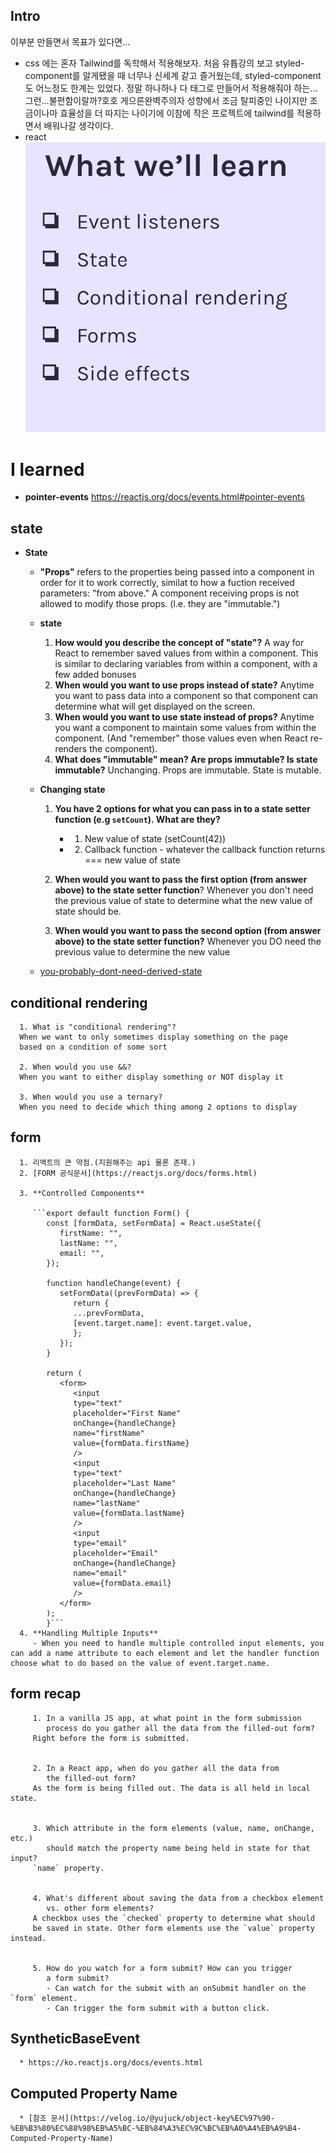 ## Intro

이부분 만들면서 목표가 있다면...

- css
  에는 혼자 Tailwind를 독학해서 적용해보자.
  처음 유튭강의 보고 styled-component를 알게됐을 때 너무나 신세계 같고 즐거웠는데, styled-component도 어느정도 한계는 있었다. 정말 하나하나 다 태그로 만들어서 적용해줘야 하는...그런...불편함이랄까?호호 게으른완벽주의자 성향에서 조금 탈피중인 나이지만 조금이나마 효율성을 더 따지는 나이기에 이참에 작은 프로젝트에 tailwind를 적용하면서 배워나갈 생각이다.
- react
  ![무엇을배울까용](./what_we_will_learn.jpg)

# I learned

- **pointer-events** https://reactjs.org/docs/events.html#pointer-events

## state

- **State**

  - **"Props"** refers to the properties being passed into a component in order for it to work correctly, similat to how a fuction received parameters: "from above." A component receiving props is not allowed to modify those props. (l.e. they are "immutable.")
  - **state**
    1. **How would you describe the concept of "state"?**
       A way for React to remember saved values from within a component.
       This is similar to declaring variables from within a component,
       with a few added bonuses
    2. **When would you want to use props instead of state?**
       Anytime you want to pass data into a component so that
       component can determine what will get displayed on the
       screen.
    3. **When would you want to use state instead of props?**
       Anytime you want a component to maintain some values from
       within the component. (And "remember" those values even
       when React re-renders the component).
    4. **What does "immutable" mean? Are props immutable? Is state immutable?**
       Unchanging. Props are immutable. State is mutable.
  - **Changing state**

    1. **You have 2 options for what you can pass in to a state setter function (e.g `setCount`). What are they?**

       - 1. New value of state (setCount(42))
       - 2. Callback function - whatever the callback function returns === new value of state

    2. **When would you want to pass the first option (from answer above) to the state setter function**?
       Whenever you don't need the previous value of state to determine what the new value of state should be.

    3. **When would you want to pass the second option (from answer above) to the state setter function?**
       Whenever you DO need the previous value to determine the new value

  * [you-probably-dont-need-derived-state](https://reactjs.org/blog/2018/06/07/you-probably-dont-need-derived-state.html)

## conditional rendering

      1. What is "conditional rendering"?
      When we want to only sometimes display something on the page
      based on a condition of some sort

      2. When would you use &&?
      When you want to either display something or NOT display it

      3. When would you use a ternary?
      When you need to decide which thing among 2 options to display

## form

      1. 리액트의 큰 약점.(지원해주는 api 물론 존재.)
      2. [FORM 공식문서](https://reactjs.org/docs/forms.html)

      3. **Controlled Components**

         ```export default function Form() {
            const [formData, setFormData] = React.useState({
               firstName: "",
               lastName: "",
               email: "",
            });

            function handleChange(event) {
               setFormData((prevFormData) => {
                  return {
                  ...prevFormData,
                  [event.target.name]: event.target.value,
                  };
               });
            }

            return (
               <form>
                  <input
                  type="text"
                  placeholder="First Name"
                  onChange={handleChange}
                  name="firstName"
                  value={formData.firstName}
                  />
                  <input
                  type="text"
                  placeholder="Last Name"
                  onChange={handleChange}
                  name="lastName"
                  value={formData.lastName}
                  />
                  <input
                  type="email"
                  placeholder="Email"
                  onChange={handleChange}
                  name="email"
                  value={formData.email}
                  />
               </form>
            );
            }```
      4. **Handling Multiple Inputs**
         - When you need to handle multiple controlled input elements, you can add a name attribute to each element and let the handler function choose what to do based on the value of event.target.name.

## form recap

         1. In a vanilla JS app, at what point in the form submission
            process do you gather all the data from the filled-out form?
         Right before the form is submitted.


         2. In a React app, when do you gather all the data from
            the filled-out form?
         As the form is being filled out. The data is all held in local state.


         3. Which attribute in the form elements (value, name, onChange, etc.)
            should match the property name being held in state for that input?
         `name` property.


         4. What's different about saving the data from a checkbox element
            vs. other form elements?
         A checkbox uses the `checked` property to determine what should
         be saved in state. Other form elements use the `value` property instead.


         5. How do you watch for a form submit? How can you trigger
            a form submit?
            - Can watch for the submit with an onSubmit handler on the `form` element.
            - Can trigger the form submit with a button click.

## SyntheticBaseEvent

      * https://ko.reactjs.org/docs/events.html

## Computed Property Name

      * [참조 문서](https://velog.io/@yujuck/object-key%EC%97%90-%EB%B3%80%EC%88%98%EB%A5%BC-%EB%84%A3%EC%9C%BC%EB%A0%A4%EB%A9%B4-Computed-Property-Name)
